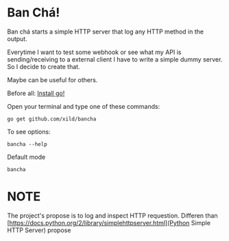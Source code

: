 # Ban Chá! 

Ban chá starts a simple HTTP server that log any HTTP method in the output. 


Everytime I want to test some webhook or see what my API is sending/receiving to a external client 
I have to write a simple dummy server. So I decide to create that. 

Maybe can be useful for others. 

 Before all: 
 [Install go!](https://golang.org/dl/) 
 

 
 Open your terminal and type one of these commands:


`go get github.com/xild/bancha`
  
  To see options: 
  

  `bancha --help`
  
  Default mode
  
  `bancha`
  
  
  # NOTE 
  The project's propose is to log and inspect HTTP requestion. Differen than [https://docs.python.org/2/library/simplehttpserver.html](Python Simple HTTP Server) propose
